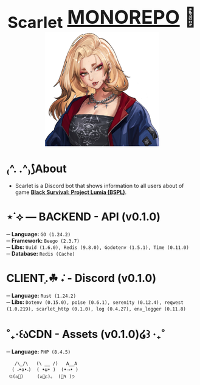 <p align="center">
    <span style="font-size: 50px; font-weight: bold;"><sub>Scarlet</sub> <ins>MONOREPO</ins> 🌹</span><br>
    <img src="./icon.png" alt="log" style="width: 300px;">
</p>

# ₍^. .^₎⟆About
- Scarlet is a Discord bot that shows information to all users about of game **[Black Survival: Project Lumia (BSPL)](https://projectlumia.com/)**.<br> 

# ⋆˙⟡ — BACKEND - API (v0.1.0)
─ **Language:** `GO (1.24.2)`<br>
─ **Framework:** `Beego (2.3.7)`<br>
─ **Libs:** `Uuid (1.6.0), Redis (9.8.0), Godotenv (1.5.1), Time (0.11.0)`<br>
─ **Database:** `Redis (Cache)`

# CLIENTִֶ.☘︎ ݁˖ - Discord (v0.1.0)
─ **Language:** `Rust (1.24.2)`<br>
─ **Libs:** `Dotenv (0.15.0), poise (0.6.1), serenity (0.12.4), reqwest (1.0.219), scarlet_http (0.1.0), log (0.4.27), env_logger (0.11.8)`<br>

# ˚₊‧꒰აCDN - Assets (v0.1.0)໒꒱ ‧₊˚
─ **Language:** `PHP (8.4.5)`<br>

```
   /\_/\   (\ __ /)   A__A
  ( ˶•o•˶)  ( •ω• )  (•⤙• )
 ଘ(ა🍱)     (ა🍙૮)｡  (🍜٩ )੭
```